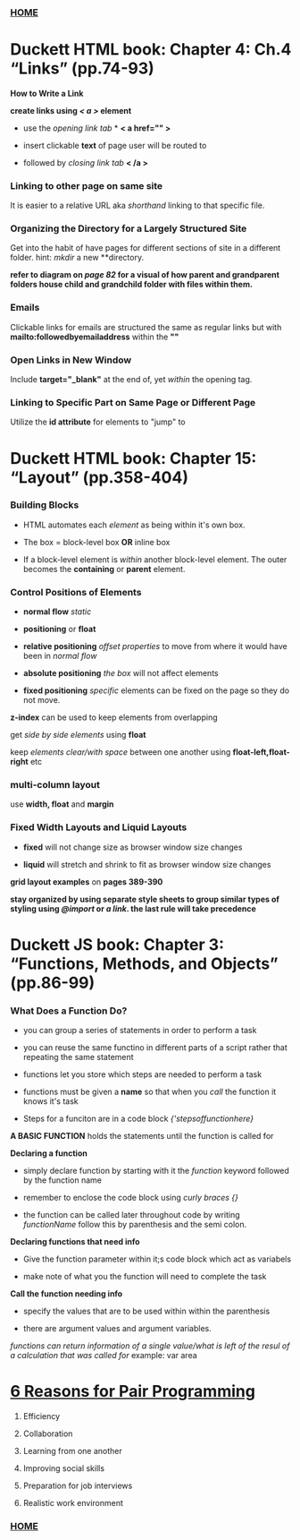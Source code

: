 ### [HOME](README.md)

# Duckett HTML book: Chapter 4: Ch.4 “Links” (pp.74-93)

**How to Write a Link**

**create links using *< a >* element**

- use the *opening link tab* * **< a href="" >**

- insert clickable **text** of page user will be routed to

- followed by *closing link tab* **< /a >**

### Linking to other page on same site

It is easier to a relative URL aka *shorthand* linking to that specific file.

### Organizing the Directory for a Largely Structured Site

Get into the habit of have pages for different sections of site in a different folder. hint: *mkdir* a new **directory.

**refer to diagram on *page 82* for a visual of how parent and grandparent folders house child and grandchild folder with files within them.**

### Emails

Clickable links for emails are structured the same as regular links but with **mailto:followedbyemailaddress** within the **""**

### Open Links in New Window

Include **target="_blank"** at the end of, yet *within* the opening tag.

### Linking to Specific Part on Same Page or Different Page

Utilize the **id attribute** for elements to "jump" to

# Duckett HTML book: Chapter 15: “Layout” (pp.358-404)

### Building Blocks

- HTML automates each *element* as being within it's own box.

- The box = block-level box **OR** inline box

- If a block-level element is *within* another block-level element. The outer becomes the **containing** or **parent** element.

### Control Positions of Elements

- **normal flow** *static*

- **positioning** or **float**

- **relative positioning** *offset properties* to move from where it would have been in *normal flow*

- **absolute positioning** *the box* will not affect elements

- **fixed positioning** *specific* elements can be fixed on the page so they do not move.

**z-index** can be used to keep elements from overlapping

get *side by side elements* using **float**

keep *elements clear/with space* between one another using **float-left,float-right** etc

### multi-column layout

use **width, float** and **margin**

### Fixed Width Layouts and Liquid Layouts

- **fixed** will not change size as browser window size changes

- **liquid** will stretch and shrink to fit as browser window size changes

**grid layout examples** on **pages 389-390**

**stay organized by using separate style sheets to group similar types of styling using *@import* or *a link*. the last rule will take precedence**

# Duckett JS book: Chapter 3: “Functions, Methods, and Objects” (pp.86-99)

### What Does a Function Do?

- you can group a series of statements in order to perform a task

- you can reuse the same functino in different parts of a script rather that repeating the same statement

- functions let you store which steps are needed to perform a task

- functions must be given a **name** so that when you *call* the function it knows it's task

- Steps for a funciton are in a code block *{'stepsoffunctionhere}*

**A BASIC FUNCTION** holds the statements until the function is called for

**Declaring a function** 

- simply declare function by starting with it the *function* keyword followed by the function name

- remember to enclose the code block using *curly braces {}*

- the function can be called later throughout code by writing *functionName* follow this by parenthesis and the semi colon.

**Declaring functions that need info**

- Give the function parameter within it;s code block which act as variabels

- make note of what you the function will need to complete the task

**Call the function needing info**

- specify the values that are to be used within within the parenthesis

- there are argument values and argument variables. 

*functions can return information of a single value/what is left of the resul of a calculation that was called for*
example: var area

# [6 Reasons for Pair Programming](https://www.codefellows.org/blog/6-reasons-for-pair-programming/)

1. Efficiency

2. Collaboration

3. Learning from one another

4. Improving social skills

5. Preparation for job interviews

6. Realistic work environment

### [HOME](README.md)